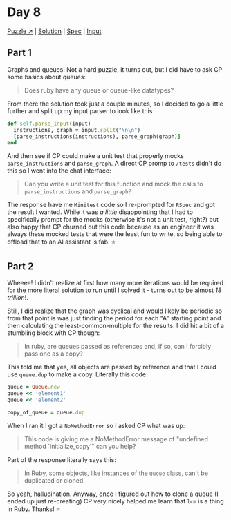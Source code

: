 # Day 8

[Puzzle ↗️](https://adventofcode.com/2023/day/8) |
[Solution](../lib/day08.rb) |
[Spec](../spec/day08_spec.rb) |
[Input](../input/day08.txt)

## Part 1

Graphs and queues! Not a hard puzzle, it turns out, but I did have to ask CP some basics about queues:

> Does ruby have any queue or queue-like datatypes?

From there the solution took just a couple minutes, so I decided to go a little further and split up my input parser to look like this

```ruby
def self.parse_input(input)
  instructions, graph = input.split("\n\n")
  [parse_instructions(instructions), parse_graph(graph)]
end
```

And then see if CP could make a unit test that properly mocks `parse_instructions` and `parse_graph`. A direct CP promp
to `/tests` didn't do this so I went into the chat interface:

> Can you write a unit test for this function and mock the calls to `parse_instructions` and `parse_graph`?

The response have me `Minitest` code so I re-prompted for `RSpec` and got the result I wanted. While it was _a little_
disappointing that I had to specifically prompt for the mocks (otherwise it's not a unit test, right?) but also happy
that CP churned out this code because as an engineer it was always these mocked tests that were the least fun to write,
so being able to offload that to an AI assistant is fab. ⭐

## Part 2

Wheeee! I didn't realize at first how many more iterations would be required for the more literal solution to run until
I solved it - turns out to be almost _18 trillion_!.

Still, I did realize that the graph was cyclical and would likely be periodic so from that point is was just finding the
period for each "A" starting point and then calculating the least-common-multiple for the results. I did hit a bit of a
stumbling block with CP though:

> In ruby, are queues passed as references and, if so, can I forcibly pass one as a copy?

This told me that yes, all objects are passed by reference and that I could use `queue.dup` to make a copy. Literally
this code:

```ruby
queue = Queue.new
queue << 'element1'
queue << 'element2'

copy_of_queue = queue.dup
```

When I ran it I got a `NoMethodError` so I asked CP what was up:

> This code is giving me a NoMethodError message of "undefined method `initialize_copy'" can you help?

Part of the response literally says this:

> In Ruby, some objects, like instances of the `Queue` class, can't be duplicated or cloned.

So yeah, hallucination. Anyway, once I figured out how to clone a queue (I ended up just re-creating) CP very nicely
helped me learn that `lcm` is a thing in Ruby. Thanks! ⭐